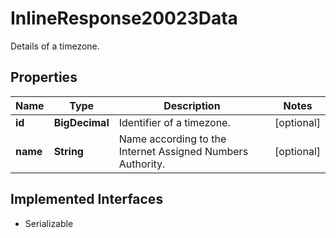 

# InlineResponse20023Data

Details of a timezone.

## Properties

Name | Type | Description | Notes
------------ | ------------- | ------------- | -------------
**id** | **BigDecimal** | Identifier of a timezone. |  [optional]
**name** | **String** | Name according to the Internet Assigned Numbers Authority. |  [optional]


## Implemented Interfaces

* Serializable


